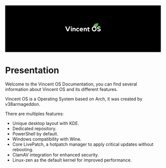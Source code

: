 ![Cover](../assets/vincent-os/Vincent-OS-Cover.png)

# Presentation
Welcome to the Vincent OS Documentation, you can find several information about Vincent OS and its different features.

Vincent OS is a Operating System based on Arch, it was created by v38armageddon.

There are multiples features:
- Unique desktop layout with KDE.
- Dedicated repository.
- PowerShell by default.
- Windows compatibility with Wine.
- Core LivePatch, a hotpatch manager to apply critical updates without rebooting.
- ClamAV integration for enhanced security.
- Linux-zen as the default kernel for improved performance.